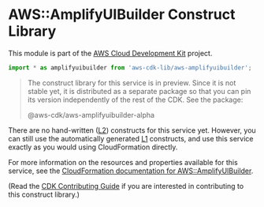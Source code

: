 # AWS::AmplifyUIBuilder Construct Library


This module is part of the [AWS Cloud Development Kit](https://github.com/aws/aws-cdk) project.

```ts nofixture
import * as amplifyuibuilder from 'aws-cdk-lib/aws-amplifyuibuilder';
```

> The construct library for this service is in preview. Since it is not stable yet, it is distributed
> as a separate package so that you can pin its version independently of the rest of the CDK. See the package:
>
> <span class="package-reference">@aws-cdk/aws-amplifyuibuilder-alpha</span>

<!--BEGIN CFNONLY DISCLAIMER-->

There are no hand-written ([L2](https://docs.aws.amazon.com/cdk/latest/guide/constructs.html#constructs_lib)) constructs for this service yet. 
However, you can still use the automatically generated [L1](https://docs.aws.amazon.com/cdk/latest/guide/constructs.html#constructs_l1_using) constructs, and use this service exactly as you would using CloudFormation directly.

For more information on the resources and properties available for this service, see the [CloudFormation documentation for AWS::AmplifyUIBuilder](https://docs.aws.amazon.com/AWSCloudFormation/latest/UserGuide/AWS_AmplifyUIBuilder.html).

(Read the [CDK Contributing Guide](https://github.com/aws/aws-cdk/blob/master/CONTRIBUTING.md) if you are interested in contributing to this construct library.)

<!--END CFNONLY DISCLAIMER-->
